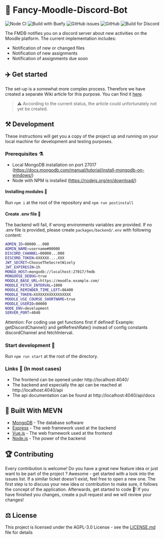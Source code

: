 # 🤖 Fancy-Moodle-Discord-Bot 

![Node CI](https://github.com/tjarbo/discord-moodle-bot/workflows/Node%20CI/badge.svg?branch=master)
![Build with Buefy](https://img.shields.io/badge/build%20with-buefy-7957d5)
![GitHub issues](https://img.shields.io/github/issues/tjarbo/discord-moodle-bot)
![GitHub](https://img.shields.io/github/license/tjarbo/discord-moodle-bot)
![Build for Discord](https://img.shields.io/badge/build%20for-discord-blueviolet)

The FMDB notifies you on a discord server about new activities on the Moodle platform. The current implementation includes:

- Notification of new or changed files
- Notification of new assignments
- Notification of assignments due soon

## ✈️ Get started

The set-up is a somewhat more complex process. Therefore we have created a separate Wiki article for this purpose. You can find it [here](#).
> ⚠️ According to the current status, the article could unfortunately not yet be created.

## ⚒️ Development

These instructions will get you a copy of the project up and running on your local machine for development and testing purposes.

### Prerequisites ⚗️

- Local MongoDB installation on port 27017 (https://docs.mongodb.com/manual/tutorial/install-mongodb-on-windows/)
- Node with NPM is installed (https://nodejs.org/en/download/)

#### Installing modules 📁

Run `npm i` at the root of the repository and `npm run postinstall`

#### Create .env file 🔐

The backend will fail, if wrong environments variables are provided. If no .env file is provided, please create `packages/backend/.env` with following content:

```bash
ADMIN_ID=00000...000
ADMIN_NAME=username#00000
DISCORD_CHANNEL=00000...000
DISCORD_TOKEN=XXXXXX....XXX
JWT_SECRET=ChooseTheSecretWisely
JWT_EXPIRESIN=1h
MONGO_HOST=mongodb://localhost:27017/fmdb
MONGOOSE_DEBUG=true
MOODLE_BASE_URL=https://moodle.example.com/
MOODLE_FETCH_INTERVAL=1000
MOODLE_REMINDER_TIME_LEFT=86400
MOODLE_TOKEN=XXXXXXXXXXXXXXXXX
MOODLE_USE_COURSE_SHORTNAME=true
MOODLE_USERID=00000
NODE_ENV=development
SERVER_PORT=4040
```

Attention: For coding use get functions first if defined!
Example: getDiscordChannel() and getRefreshRate() instead of
config constants discordChannel and fetchInterval.

### Start development 🛫

Run `npm run start` at the root of the directory.

### Links 🔗 (In most cases)

- The frontend can be opened under http://localhost:4040/
- The backend and especially the api can be reached at http://localhost:4040/api
- The api documentation can be found at http://localhost:4040/api/docs

## 🦸 Built With MEVN

- [MongoDB](https://www.mongodb.com/) - The database software
- [Express](https://expressjs.com/) - The web framework used at the backend
- [Vue.js](https://vuejs.org/) - The web framework used at the frontend
- [Node.js](https://nodejs.org/en/) - The power of the backend

## 🏆 Contributing

Every contribution is welcome! Do you have a great new feature idea or just want to be part of the project ? Awesome - get started with a look into the issues list. If a similar ticket doesn't exist, feel free to open a new one. The first step is to discuss your new idea or contribution to make sure, it follows the concept of the application. Afterwards, get started to code 💽! If you have finished you changes, create a pull request and we will review your changes!

## ⚖️ License

This project is licensed under the AGPL-3.0 License - see the [LICENSE.md](LICENSE.md) file for details
